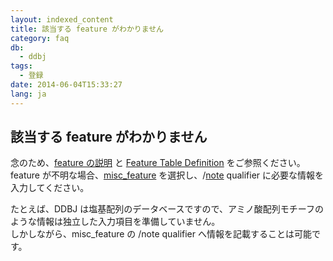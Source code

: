 ```yaml
---
layout: indexed_content
title: 該当する feature がわかりません
category: faq
db:
  - ddbj
tags: 
  - 登録
date: 2014-06-04T15:33:27
lang: ja
---
```


## 該当する feature がわかりません

<p>念のため、<a href="/ddbj/features.html">feature の説明</a> と <a href="/ddbj/full_index-e.html">Feature Table Definition</a> をご参照ください。<br>feature が不明な場合、<a href="/ddbj/features.html#misc_feature">misc_feature</a> を選択し、/<a href="/ddbj/qualifiers.html#note">note</a> qualifier に必要な情報を入力してください。</p>
<p>たとえば、DDBJ は塩基配列のデータベースですので、アミノ酸配列モチーフのような情報は独立した入力項目を準備していません。<br>しかしながら、misc_feature の /note qualifier へ情報を記載することは可能です。</p>
